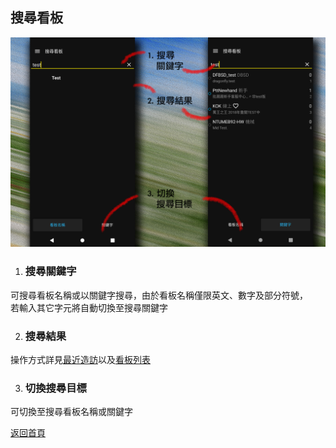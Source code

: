 ## 搜尋看板

![Image of Search Board Page](../v1/images/search_board_page.png) 

1. ### 搜尋關鍵字
可搜尋看板名稱或以關鍵字搜尋，由於看板名稱僅限英文、數字及部分符號，  
若輸入其它字元將自動切換至搜尋關鍵字

2. ### 搜尋結果
操作方式詳見[最近造訪](../docs/top_boards.md#最近造訪)以及[看板列表](../docs/boards_page.md#看板列表)

3. ### 切換搜尋目標
可切換至搜尋看板名稱或關鍵字  
  
[返回首頁](https://kimieno.github.io/android.pitt) 